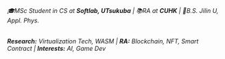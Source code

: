 ###### 🎓MSc Student in CS at **Softlab, UTsukuba** | 📚RA at **CUHK** | 📜B.S. Jilin U, Appl. Phys.
###### **Research:** Virtualization Tech, WASM | **RA:** Blockchain, NFT, Smart Contract | **Interests:** AI, Game Dev
